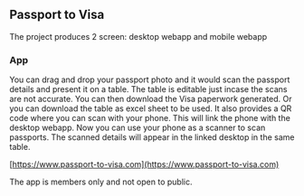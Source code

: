 ## Passport to Visa

The project produces 2 screen: desktop webapp and mobile webapp

### App

You can drag and drop your passport photo and it would scan the passport details and present it on a table.
The table is editable just incase the scans are not accurate.
You can then download the Visa paperwork generated.
Or you can download the table as excel sheet to be used.
It also provides a QR code where you can scan with your phone. This will link the phone with the desktop webapp.
Now you can use your phone as a scanner to scan passports.
The scanned details will appear in the linked desktop in the same table.

[https://www.passport-to-visa.com](https://www.passport-to-visa.com)

The app is members only and not open to public.
